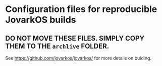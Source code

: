 # Configuration files for reproducible JovarkOS builds

## DO NOT MOVE THESE FILES. SIMPLY COPY THEM TO THE `archlive` FOLDER.

See https://github.com/jovarkos/jovarkos/ for more details on buiding.
